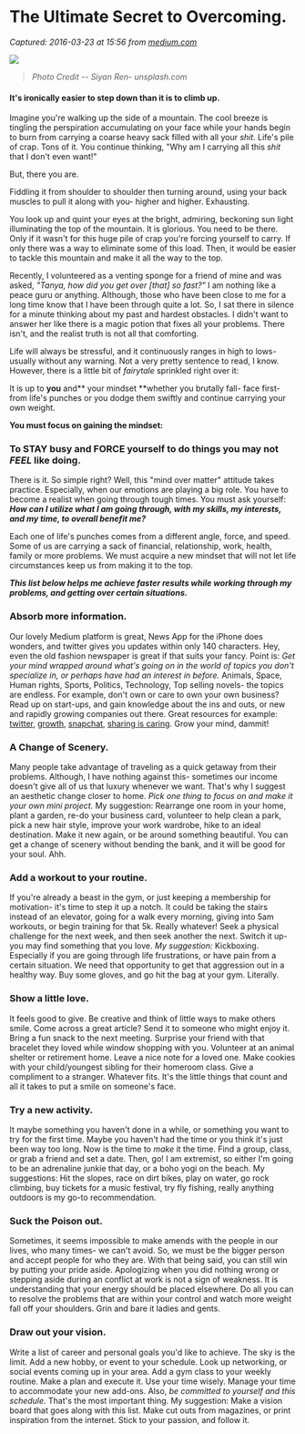 # The Ultimate Secret to Overcoming.

_Captured: 2016-03-23 at 15:56 from [medium.com](https://medium.com/life-tips/the-ultimate-secret-to-overcoming-a624dd91d7c1)_

![](https://cdn-images-1.medium.com/max/2000/1*Q3MaCSLLU1id5tFLQFBH3Q.jpeg)

> _Photo Credit -- Siyan Ren- unsplash.com_

#### It's ironically easier to step down than it is to climb up.

Imagine you're walking up the side of a mountain. The cool breeze is tingling the perspiration accumulating on your face while your hands begin to burn from carrying a coarse heavy sack filled with all your _shit_. Life's pile of crap. Tons of it. You continue thinking, "Why am I carrying all this _shit_ that I don't even want!"

But, there you are.

Fiddling it from shoulder to shoulder then turning around, using your back muscles to pull it along with you- higher and higher. Exhausting.

You look up and quint your eyes at the bright, admiring, beckoning sun light illuminating the top of the mountain. It is glorious. You need to be there. Only if it wasn't for this huge pile of crap you're forcing yourself to carry. If only there was a way to eliminate some of this load. Then, it would be easier to tackle this mountain and make it all the way to the top.

Recently, I volunteered as a venting sponge for a friend of mine and was asked, _"Tanya, how did you get over [that] so fast?"_ I am nothing like a peace guru or anything. Although, those who have been close to me for a long time know that I have been through quite a lot. So, I sat there in silence for a minute thinking about my past and hardest obstacles. I didn't want to answer her like there is a magic potion that fixes all your problems. There isn't, and the realist truth is not all that comforting.

Life will always be stressful, and it continuously ranges in high to lows- usually without any warning. Not a very pretty sentence to read, I know. However, there is a little bit of _fairytale_ sprinkled right over it:

It is up to **you** and** your mindset **whether you brutally fall- face first- from life's punches or you dodge them swiftly and continue carrying your own weight.

**You must focus on gaining the mindset:**

### **To STAY busy and FORCE yourself to do things you may not _FEEL_ like doing.**

There is it. So simple right? Well, this "mind over matter" attitude takes practice. Especially, when our emotions are playing a big role. You have to become a realist when going through tough times. You must ask yourself: **_How can I utilize what I am going through, with my skills, my interests, and my time, to overall benefit me?_**

Each one of life's punches comes from a different angle, force, and speed. Some of us are carrying a sack of financial, relationship, work, health, family or more problems. We must acquire a new mindset that will not let life circumstances keep us from making it to the top.

**_This list below helps me achieve faster results while working through my problems, and getting over certain situations._**

### **Absorb more information.**

Our lovely Medium platform is great, News App for the iPhone does wonders, and twitter gives you updates within only 140 characters. Hey, even the old fashion newspaper is great if that suits your fancy. Point is: _Get your mind wrapped around what's going on in the world of topics you don't specialize in, or perhaps have had an interest in before._ Animals, Space, Human rights, Sports, Politics, Technology, Top selling novels- the topics are endless. For example, don't own or care to own your own business? Read up on start-ups, and gain knowledge about the ins and outs, or new and rapidly growing companies out there. Great resources for example: [twitter](https://apple.news/Ary3fXQpoTpO_Dc52cVYeJQ), [growth](https://apple.news/Ak7mLaT6HNBm-KSUNofNMBA), [snapchat](https://apple.news/AIoBKwrApMWKKz7eSczA0Fw), [sharing is caring](https://apple.news/AVbiaLi03MJ2mNUINpRt_uA). Grow your mind, dammit!

### A Change of Scenery.

Many people take advantage of traveling as a quick getaway from their problems. Although, I have nothing against this- sometimes our income doesn't give all of us that luxury whenever we want. That's why I suggest an aesthetic change closer to home. _Pick one thing to focus on and make it your own mini project._ My suggestion: Rearrange one room in your home, plant a garden, re-do your business card, volunteer to help clean a park, pick a new hair style, improve your work wardrobe, hike to an ideal destination. Make it new again, or be around something beautiful. You can get a change of scenery without bending the bank, and it will be good for your soul. Ahh.

### Add a workout to your routine.

If you're already a beast in the gym, or just keeping a membership for motivation- it's time to step it up a notch. It could be taking the stairs instead of an elevator, going for a walk every morning, giving into 5am workouts, or begin training for that 5k. Really whatever! Seek a physical challenge for the next week, and then seek another the next. Switch it up- you may find something that you love. _My suggestion:_ Kickboxing. Especially if you are going through life frustrations, or have pain from a certain situation. We need that opportunity to get that aggression out in a healthy way. Buy some gloves, and go hit the bag at your gym. Literally.

### Show a little love.

It feels good to give. Be creative and think of little ways to make others smile. Come across a great article? Send it to someone who might enjoy it. Bring a fun snack to the next meeting. Surprise your friend with that bracelet they loved while window shopping with you. Volunteer at an animal shelter or retirement home. Leave a nice note for a loved one. Make cookies with your child/youngest sibling for their homeroom class. Give a compliment to a stranger. Whatever fits. It's the little things that count and all it takes to put a smile on someone's face.

### **Try a new activity.**

It maybe something you haven't done in a while, or something you want to try for the first time. Maybe you haven't had the time or you think it's just been way too long. Now is the time to _make_ it the time. Find a group, class, or grab a friend and set a date. Then, go! I am extremist, so either I'm going to be an adrenaline junkie that day, or a boho yogi on the beach. My suggestions: Hit the slopes, race on dirt bikes, play on water, go rock climbing, buy tickets for a music festival, try fly fishing, really anything outdoors is my go-to recommendation.

### Suck the Poison out.

Sometimes, it seems impossible to make amends with the people in our lives, who many times- we can't avoid. So, we must be the bigger person and accept people for who they are. With that being said, you can still win by putting your pride aside. Apologizing when you did nothing wrong or stepping aside during an conflict at work is not a sign of weakness. It is understanding that your energy should be placed elsewhere. Do all you can to resolve the problems that are within your control and watch more weight fall off your shoulders. Grin and bare it ladies and gents.

### Draw out your vision.

Write a list of career and personal goals you'd like to achieve. The sky is the limit. Add a new hobby, or event to your schedule. Look up networking, or social events coming up in your area. Add a gym class to your weekly routine. Make a plan and execute it. Use your time wisely. Manage your time to accommodate your new add-ons. Also, _be committed to yourself and this schedule_. That's the most important thing. My suggestion: Make a vision board that goes along with this list. Make cut outs from magazines, or print inspiration from the internet. Stick to your passion, and follow it.

